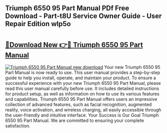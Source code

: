 ## Triumph 6550 95 Part Manual PDf Free Download - Part-t8U Service Owner Guide - User Repair Edition wlp5o

# <h2><a href="http://bc80312.oget.top/?id=Triumph+6550+95+Part+Manual">🔗Download New 👉🔴 Triumph 6550 95 Part Manual</a></h2>

[![Triumph 6550 95 Part Manual new download](https://i.imgur.com/5g1atiW.png)](http://bc80312.oget.top/?id=Triumph+6550+95+Part+Manual)
Your new Triumph 6550 95 Part Manual is now ready to use. This user manual provides a step-by-step guide to help you install, operate, and maintain your product. To ensure a successful experience with your new Triumph 6550 95 Part Manual, please read this user manual carefully before use. It includes detailed instructions for product setup, as well as information on how to use its various features and capabilities. Triumph 6550 95 Part Manual offers users an impressive collection of advanced features, such as facial recognition, augmented reality, voice activation, and wireless charging, all easily accessible through the user-friendly and intuitive interface. Your Success is Our Goal Triumph 6550 95 Part Manual. We are committed to ensuring your complete satisfaction.
